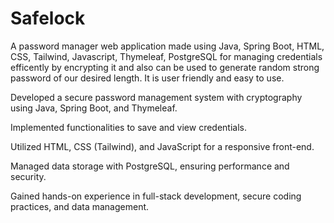 # Safelock
 A password manager web application made using Java, Spring Boot, HTML, CSS, Tailwind, Javascript, Thymeleaf, PostgreSQL for managing credentials efficently by encrypting it and also can be used to generate random strong password of our desired length. It is user friendly and easy to use.

Developed a secure password management system with cryptography using Java, Spring Boot, and Thymeleaf. 

Implemented functionalities to save and view credentials. 

Utilized HTML, CSS (Tailwind), and JavaScript for a responsive front-end. 

Managed data storage with PostgreSQL, ensuring performance and security. 

Gained hands-on experience in full-stack development, secure coding practices, and data management. 
